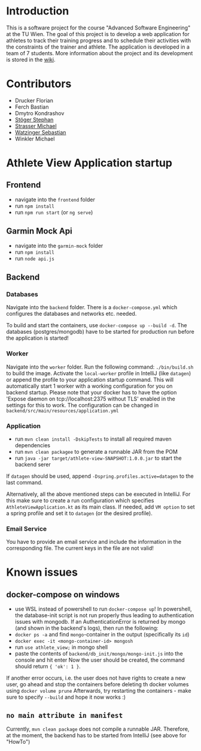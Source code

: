 # Introduction
This is a software project for the course "Advanced Software Engineering" at the TU Wien. 
The goal of this project is to develop a web application for athletes to track their training progress and to schedule their activities with the constraints of the trainer and athlete. 
The application is developed in a team of 7 students. More information about the project and its development is stored in the [wiki](https://github.com/bastianferch/AthleteView/wiki).

# Contributors
- Drucker Florian
- Ferch Bastian
- Dmytro Kondrashov
- [Stöger Stephan](https://github.com/stoger)
- [Strasser Michael](https://github.com/Megalokom)
- [Watzinger Sebastian](https://github.com/Nyzabes)
- Winkler Michael

# Athlete View Application startup

## Frontend
- navigate into the `frontend` folder
- run `npm install`
- run `npm run start` (or `ng serve`)

## Garmin Mock Api
- navigate into the `garmin-mock` folder
- run `npm install`
- run `node api.js`

## Backend
### Databases
Navigate into the `backend` folder.
There is a `docker-compose.yml` which configures the databases and networks etc. needed.

To build and start the containers, use `docker-compose up --build -d`.
The databases (postgres/mongodb) have to be started for production run before the application is started!

### Worker
Navigate into the `worker` folder.
Run the following command: `./bin/build.sh` to build the image.
Activate the `local-worker` profile in IntelliJ (like `datagen`) or append the profile to your application startup command.
This will automatically start 1 worker with a working configuration for you on backend startup.
Please note that your docker has to have the option 'Expose daemon on tcp://localhost:2375 without TLS' enabled in the settings for this to work.
The configuration can be changed in `backend/src/main/resources/application.yml`

### Application
- run `mvn clean install -DskipTests` to install all required maven dependencies
- run `mvn clean packagee` to generate a runnable JAR from the POM
- run `java -jar target/athlete-view-SNAPSHOT:1.0.0.jar` to start the backend serer

If `datagen` should be used, append `-Dspring.profiles.active=datagen` to the last command.

Alternatively, all the above mentioned steps can be executed in IntelliJ.
For this make sure to create a run configuration which specifies `AthleteViewApplication.kt` as its main class.
If needed, add `VM option` to set a spring profile and set it to `datagen` (or the desired profile).

### Email Service
You have to provide an email service and include the information in the corresponding file. The current keys in the file are not valid!


# Known issues
## docker-compose on windows
- use WSL instead of powershell to run `docker-compose up`!
In powershell, the database-init script is not run properly thus leading to authentication issues with mongodb.
If an AuthenticationError is returned by mongo (and shown in the backend's logs), then run the following:
- `docker ps -a` and find `mongo`-container in the output (specifically its `id`)
- `docker exec -it <mongo-container-id> mongosh`
- run `use athlete_view;` in mongo shell
- paste the contents of `backend/db_init/mongo/mongo-init.js` into the console and hit enter
Now the user should be created, the command should return `{ 'ok': 1 }`.

If another error occurs, i.e. the user does not have rights to create a new user, go ahead and stop the containers before deleting th docker volumes using `docker volume prune`
Afterwards, try restarting the containers - make sure to specify `--build` and hope it now works :)

## `no main attribute in manifest`
Currently, `mvn clean package` does not compile a runnable JAR.
Therefore, at the moment, the backend has to be started from IntelliJ (see above for "HowTo")

